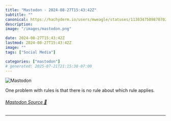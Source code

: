 ```yaml
---
title: "Mastodon - 2024-08-27T15:43:42Z"
subtitle: ""
canonical: https://hachyderm.io/users/mweagle/statuses/113034750987070284
description:
image: "/images/mastodon.png"

date: 2024-08-27T15:43:42Z
lastmod: 2024-08-27T15:43:42Z
image: ""
tags: ["Social Media"]

categories: ["mastodon"]
# generated: 2025-07-21T21:15:38-07:00
---
```

![Mastodon](/images/mastodon.png)

<p>One problem with rules is that there is no rule about which rule applies.</p>


###### [Mastodon Source 🐘](https://hachyderm.io/@mweagle/113034750987070284)

___
